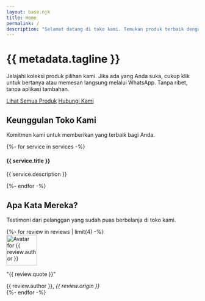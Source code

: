 ```yaml
---
layout: base.njk
title: Home
permalink: /
description: "Selamat datang di toko kami. Temukan produk terbaik dengan penawaran menarik, langsung terhubung ke WhatsApp untuk pemesanan."
---
```


<div class="container my-5">
  <div class="row">
    <div class="col-12 text-center">
      <h1 class="display-4 fw-bold">{{ metadata.tagline }}</h1>
      <p class="lead col-lg-8 mx-auto">
        Jelajahi koleksi produk pilihan kami. Jika ada yang Anda suka, cukup klik untuk bertanya atau memesan langsung melalui WhatsApp. Tanpa ribet, tanpa aplikasi tambahan.
      </p>
      <a href="{{ '/produk/' | url }}" class="btn btn-primary btn-lg mt-3">Lihat Semua Produk</a>
      <a href="https://wa.me/{{ metadata.contact.whatsapp }}?text=Halo%20Admin,%20saya%20tertarik%20dengan%20produk%20Anda." class="btn btn-success btn-lg mt-3" target="_blank">
        <i class="bi bi-whatsapp"></i> Hubungi Kami
      </a>
    </div>
  </div>
</div>

<div class="container my-5 py-5">
    <div class="row text-center mb-5">
      <div class="col">
        <h2 class="fw-bold">Keunggulan Toko Kami</h2>
        <p class="lead">Komitmen kami untuk memberikan yang terbaik bagi Anda.</p>
      </div>
    </div>
    <div class="row g-4">
      {%- for service in services -%}
      <div class="col-md-6 col-lg-4">
        <div class="text-center">
          <i class="{{ service.icon }} fs-1 text-primary"></i>
          <h4 class="fw-bold my-3">{{ service.title }}</h4>
          <p class="text-muted">{{ service.description }}</p>
        </div>
      </div>
      {%- endfor -%}
    </div>
</div>
<div class="bg-light py-5">
  <div class="container">
    <div class="row text-center mb-4">
      <div class="col">
        <h2 class="fw-bold">Apa Kata Mereka?</h2>
        <p class="lead">Testimoni dari pelanggan yang sudah puas berbelanja di toko kami.</p>
      </div>
    </div>
    <div class="row">
      {%- for review in reviews | limit(4) -%}
      <div class="col-lg-6 mb-4">
        <div class="card h-100">
          <div class="card-body text-center">
            <img src="{{ review.avatar }}" alt="Avatar for {{ review.author }}" class="rounded-circle mb-3" style="width: 80px;">
            <p class="fst-italic">"{{ review.quote }}"</p>
            <footer class="blockquote-footer mt-3">{{ review.author }}, <cite title="Source Title">{{ review.origin }}</cite></footer>
          </div>
        </div>
      </div>
      {%- endfor -%}
    </div>
  </div>
</div>
